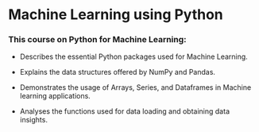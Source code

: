 # Machine Learning using Python

### This course on Python for Machine Learning:

- Describes the essential Python packages used for Machine Learning.

- Explains the data structures offered by NumPy and Pandas.

- Demonstrates the usage of Arrays, Series, and Dataframes in Machine learning applications.

- Analyses the functions used for data loading and obtaining data insights.
